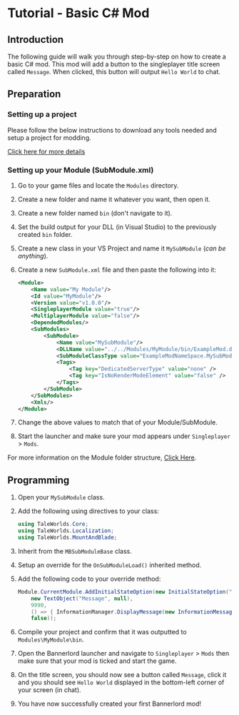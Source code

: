 # Tutorial - Basic C# Mod

## Introduction

The following guide will walk you through step-by-step on how to create a basic C# mod. This mod will add a button to the singleplayer title screen called `Message`. When clicked, this button will output `Hello World` to chat.

## Preparation

### Setting up a project

Please follow the below instructions to download any tools needed and setup a project for modding.

[Click here for more details](getting_started.md)

### Setting up your Module (SubModule.xml)

1. Go to your game files and locate the `Modules` directory.
2. Create a new folder and name it whatever you want, then open it.
3. Create a new folder named `bin` (don't navigate to it).
4. Set the build output for your DLL (in Visual Studio) to the previously created `bin` folder.
5. Create a new class in your VS Project and name it `MySubModule` (*can be anything*).
6. Create a new `SubModule.xml` file and then paste the following into it:

    ```xml
    <Module>
        <Name value="My Module"/>
        <Id value="MyModule"/>
        <Version value="v1.0.0"/>
        <SingleplayerModule value="true"/>
        <MultiplayerModule value="false"/>
        <DependedModules/>
        <SubModules>
            <SubModule>
                <Name value="MySubModule"/>
                <DLLName value="../../Modules/MyModule/bin/ExampleMod.dll"/>
                <SubModuleClassType value="ExampleModNameSpace.MySubModule"/>
                <Tags>
                    <Tag key="DedicatedServerType" value="none" />
                    <Tag key="IsNoRenderModeElement" value="false" />
                </Tags>
            </SubModule>
        </SubModules>
        <Xmls/>
    </Module>
    ```

7. Change the above values to match that of your Module/SubModule.
8. Start the launcher and make sure your mod appears under `Singleplayer` > `Mods`.

For more information on the Module folder structure, [Click Here](../_intro/folder-structure.md).

## Programming

1. Open your `MySubModule` class.
2. Add the following using directives to your class:

    ```cs
    using TaleWorlds.Core;
    using TaleWorlds.Localization;
    using TaleWorlds.MountAndBlade;
    ```

3. Inherit from the `MBSubModuleBase` class.
4. Setup an override for the `OnSubModuleLoad()` inherited method.
5. Add the following code to your override method:

    ```cs
    Module.CurrentModule.AddInitialStateOption(new InitialStateOption("Message",
        new TextObject("Message", null),
        9990,
        () => { InformationManager.DisplayMessage(new InformationMessage("Hello World!")); },
        false));
    ```

6. Compile your project and confirm that it was outputted to `Modules\MyModule\bin`.
7. Open the Bannerlord launcher and navigate to `Singleplayer` > `Mods` then make sure that your mod is ticked and start the game.
8. On the title screen, you should now see a button called `Message`, click it and you should see `Hello World` displayed in the bottom-left corner of your screen (in chat).
9. You have now successfully created your first Bannerlord mod!
